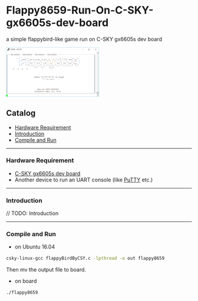 Flappy8659-Run-On-C-SKY-gx6605s-dev-board
===
a simple flappybird-like game run on C-SKY gx6605s dev board

<img src="assets/首页截图（离线版本）.png" width="50%" height="50%">

## Catalog
* [Hardware Requirement](#hardware-requirement)
* [Introduction](#introduction)
* [Compile and Run](#compile-and-run)

---

### Hardware Requirement

* [C-SKY gx6605s dev board](https://c-sky.github.io/docs/gx6605s.html "C-SKY gx6605s dev board")
* Another device to run an UART console (like [PuTTY](https://putty.org "PuTTY") etc.)

---

### Introduction

// TODO: Introduction

---

### Compile and Run
* on Ubuntu 16.04
```Bash
csky-linux-gcc flappyBirdByCSY.c -lpthread -o out flappy8659
```
Then mv the output file to board.
* on board
```Bash
./flappy8659
```
